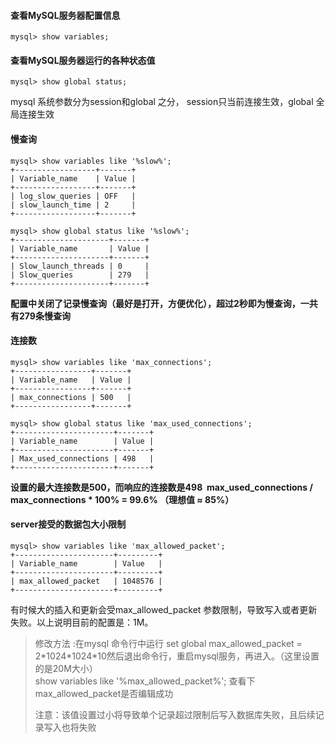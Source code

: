 #### 查看MySQL服务器配置信息 

```mysql
mysql> show variables;
```



#### 查看MySQL服务器运行的各种状态值 

```mysql
mysql> show global status;  
```



mysql 系统参数分为session和global 之分， session只当前连接生效，global 全局连接生效



#### 慢查询

```
mysql> show variables like '%slow%';  
+------------------+-------+  
| Variable_name    | Value |  
+------------------+-------+  
| log_slow_queries | OFF   |  
| slow_launch_time | 2     |  
+------------------+-------+  

mysql> show global status like '%slow%';  
+---------------------+-------+  
| Variable_name       | Value |  
+---------------------+-------+  
| Slow_launch_threads | 0     |  
| Slow_queries        | 279   |  
+---------------------+-------+ 
```
**配置中关闭了记录慢查询（最好是打开，方便优化），超过2秒即为慢查询，一共有279条慢查询**



#### 连接数

```
mysql> show variables like 'max_connections';  
+-----------------+-------+  
| Variable_name   | Value |  
+-----------------+-------+  
| max_connections | 500   |  
+-----------------+-------+  
  
mysql> show global status like 'max_used_connections';  
+----------------------+-------+  
| Variable_name        | Value |  
+----------------------+-------+  
| Max_used_connections | 498   |  
+----------------------+-------+  
```

**设置的最大连接数是500，而响应的连接数是498   max_used_connections / max_connections * 100% = 99.6% （理想值 ≈ 85%）** 



#### server接受的数据包大小限制

```
mysql> show variables like 'max_allowed_packet';  
+----------------------+---------+  
| Variable_name        | Value   |  
+----------------------+---------+  
| max_allowed_packet   | 1048576 |  
+----------------------+---------+  
```

有时候大的插入和更新会受max_allowed_packet 参数限制，导致写入或者更新失败。以上说明目前的配置是：1M。

> 修改方法 :在mysql 命令行中运行  set global max_allowed_packet = 2\*1024\*1024\*10然后退出命令行，重启mysql服务，再进入。（这里设置的是20M大小）  
> show variables like '%max_allowed_packet%'; 查看下max_allowed_packet是否编辑成功
>
> 注意：该值设置过小将导致单个记录超过限制后写入数据库失败，且后续记录写入也将失败